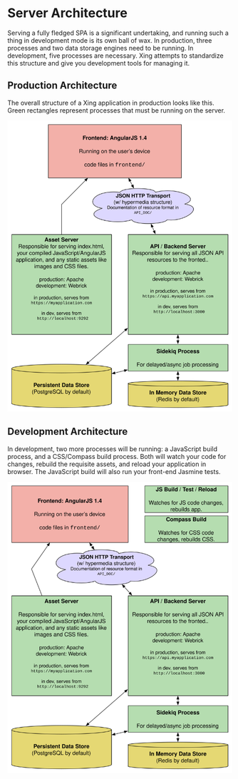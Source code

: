 # Server Architecture

Serving a fully fledged SPA is a significant undertaking, and running such a thing in development mode is its own ball of wax. In production, three processes and two data storage engines need to be running. In development, five processes are necessary. Xing attempts to standardize this structure and give you development tools for managing it.  

## Production Architecture

The overall structure of a Xing application in production looks like this. Green rectangles represent processes that must be running on the server.

![](xing-server-architecture.svg)


## Development Architecture

In development, two more processes will be running: a JavaScript build process, and a CSS/Compass build process. Both will watch your code for changes, rebuild the requisite assets, and reload your application in browser. The JavaScript build will also run your front-end Jasmine tests. 

![](xing-dev-server-architecture.svg)


